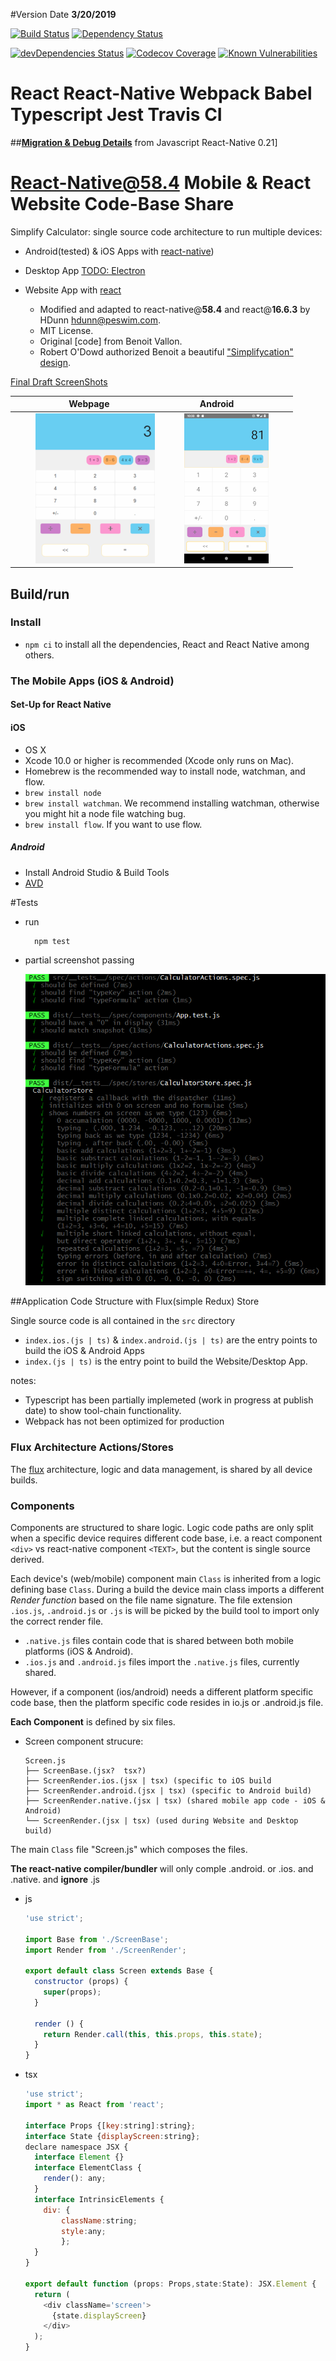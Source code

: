 #Version Date **3/20/2019**

[![Build Status](https://travis-ci.org/HBDunn/rnstruct.svg?branch=master)](https://travis-ci.org/HBDunn/rnstruct)
[![Dependency Status](https://david-dm.org/HBDunn/rnstruct.svg)](https://david-dm.org/HBDunn/rnstruct)

[![devDependencies Status](https://david-dm.org/HBDunn/rnstruct/dev-status.svg)](https://david-dm.org/HBDunn/rnstruct?type=dev)
[![Codecov Coverage](https://img.shields.io/codecov/c/github/HBDunn/rnstruct/master.svg?style=flat-square)](https://codecov.io/gh/HBDunn/rnstruct/)
[![Known Vulnerabilities](https://snyk.io/test/github/HBDunn/rnstruct/badge.svg)](https://snyk.io/test/github/HBDunn/rnstruct)

# React React-Native Webpack Babel Typescript Jest Travis CI
##**[Migration & Debug Details](./docs/workup.md)** from Javascript React-Native 0.21]
# React-Native@58.4 Mobile & React Website Code-Base Share

Simplify Calculator: single source code architecture to run multiple devices:

- Android(tested) & iOS Apps with [react-native](https://facebook.github.io/react-native))
- Desktop App [TODO: Electron](http://electron.atom.io)
- Website App with [react](https://facebook.github.io/react)

  * Modified and adapted to react-native@**58.4** and react@**16.6.3** by HDunn <hdunn@peswim.com>.
  * MIT License.
  * Original [code] from Benoit Vallon.  
  * Robert O'Dowd authorized Benoit a beautiful ["Simplifycation" design](https://dribbble.com/shots/1973851-Simplifycation).

 [Final Draft ScreenShots]()

| &nbsp; &nbsp; &nbsp; |   Webpage&nbsp; &nbsp; &nbsp; | &nbsp; &nbsp; &nbsp; | &nbsp; &nbsp; Android &nbsp; &nbsp; &nbsp; &nbsp; &nbsp; &nbsp; | &nbsp; &nbsp; &nbsp; |
|----------------------:|:--------------------------:|:--------------:|:-------------------------------------------------------:|:----------------------:|
| &nbsp; &nbsp; &nbsp; | ![](./docs/screencapture-localhost-8083-2019-03-14-22_36_59s.png) | &nbsp; &nbsp; &nbsp; | ![](./docs/Screenshot_1552624408s.png) | &nbsp; &nbsp; &nbsp; |  

## Build/run

### Install

- `npm ci` to install all the dependencies, React and React Native among others.

### The Mobile Apps (iOS & Android)

#### Set-Up for React Native

#### iOS

- OS X
- Xcode 10.0 or higher is recommended (Xcode only runs on Mac).
- Homebrew is the recommended way to install node, watchman, and flow.
- `brew install node`
- `brew install watchman`. We recommend installing watchman, otherwise you might hit a node file watching bug.
- `brew install flow`. If you want to use flow.

##### Android

- Install Android Studio & Build Tools
- [AVD](./docs/cleaning.md#avd)

#Tests
- run
  ```js
    npm test
  ```
- partial screenshot passing

  ![Test](./docs/test--verbose.png "Test")

##Application Code Structure with Flux(simple Redux) Store

Single source code is all contained in the `src` directory

- `index.ios.(js | ts)` & `index.android.(js | ts)` are the entry points to build the iOS & Android Apps
- `index.(js | ts)` is the entry point to build the Website/Desktop App.

notes:
  - Typescript has been partially implemeted (work in progress at publish date) to show tool-chain functionality.
  - Webpack has not been optimized for production   

### Flux Architecture Actions/Stores

The [flux](https://facebook.github.io/flux) architecture, logic and data management, is shared by all device builds.

### Components

Components are structured to share logic. Logic code paths are only split when a specific device requires different code base,
i.e. a react component ```<div>``` vs react-native component ```<TEXT>```, but the content is single source derived.

Each device's (web/mobile) component main `Class` is inherited from a logic defining base `Class`.
During a build the device main class imports a different *Render function* based on the file name signature.
The file extension `.ios.js`, `.android.js` or `.js` is will be picked by the build tool to import only the correct render file.

 - `.native.js` files contain code that is shared between both mobile platforms (iOS & Android).
 - `.ios.js` and `.android.js` files import the `.native.js` files, currently shared.

However, if a component (ios/android) needs a different platform specific code base, then the platform specific code resides in
io.js or .android.js file.

**Each Component** is defined by six files.

 - Screen component strucure:

	```
	Screen.js
	├── ScreenBase.(jsx?  tsx?)
	├── ScreenRender.ios.(jsx | tsx) (specific to iOS build
	├── ScreenRender.android.(jsx | tsx) (specific to Android build)
	├── ScreenRender.native.(jsx | tsx) (shared mobile app code - iOS & Android)
	└── ScreenRender.(jsx | tsx) (used during Website and Desktop build)
	```

The main `Class` file "Screen.js" which composes the files.

**The react-native compiler/bundler** will only comple  .android. or .ios. and .native. and **ignore** .js

  - js

	```js
	'use strict';

	import Base from './ScreenBase';
	import Render from './ScreenRender';

	export default class Screen extends Base {
	  constructor (props) {
		super(props);
	  }

	  render () {
		return Render.call(this, this.props, this.state);
	  }
	}
	```
  - tsx

    ```js
	'use strict';
	import * as React from 'react';

	interface Props {[key:string]:string};
	interface State {displayScreen:string};
	declare namespace JSX {
	  interface Element {}
	  interface ElementClass {
		render(): any;
	  }
	  interface IntrinsicElements {
		div: {
			className:string;
			style:any;
			};
	  }
	}

	export default function (props: Props,state:State): JSX.Element {
	  return (
		<div className='screen'>
		  {state.displayScreen}
		</div>
	  );
	}
	```
